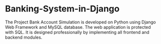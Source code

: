 # Banking-System-in-Django
The Project Bank Account Simulation is developed on Python using Django Web Framework and MySQL database. The web application is protected with SQL. It is designed professionally by implementing all frontend and backend modules.
